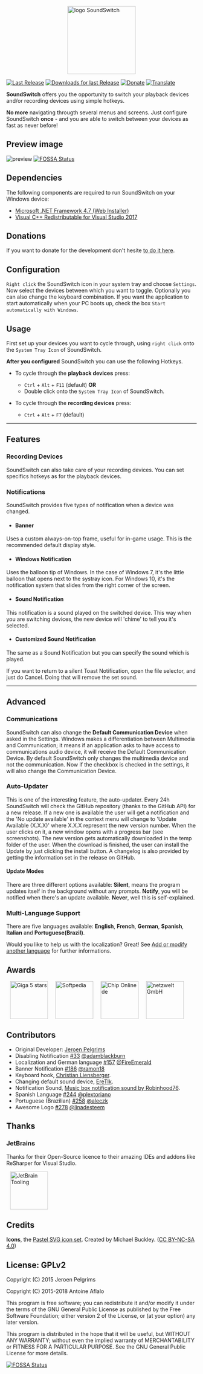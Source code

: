 <a href="https://soundswitch.aaflalo.me" title="SoundSwitch website"><img src="https://soundswitch.aaflalo.me/img/Main-Logo-Blue.svg" alt="logo SoundSwitch" height="180px" style="margin-left:auto;margin-right:auto;display:block;"></a>

[![Last Release](https://img.shields.io/github/release/Belphemur/SoundSwitch.svg)](https://soundswitch.aaflalo.me) [![Downloads for last Release](https://img.shields.io/github/downloads/Belphemur/SoundSwitch/total.svg)](https://soundswitch.aaflalo.me/) [![Donate](https://img.shields.io/badge/Donate-paypal%2Fcc-blue.svg)](https://soundswitch.aaflalo.me) [![Translate](https://hosted.weblate.org/widgets/soundswitch/-/svg-badge.svg)](https://hosted.weblate.org/projects/soundswitch/)

**SoundSwitch** offers you the opportunity to switch your playback devices and/or recording devices using simple hotkeys.

**No more** navigating througth several menus and screens. Just configure SoundSwitch **once** - and you are able to switch between your devices as fast as never before!

## Preview image
![preview](https://soundswitch.aaflalo.me/img/preview.gif)
[![FOSSA Status](https://app.fossa.io/api/projects/git%2Bgithub.com%2FBelphemur%2FSoundSwitch.svg?type=shield)](https://app.fossa.io/projects/git%2Bgithub.com%2FBelphemur%2FSoundSwitch?ref=badge_shield)

## Dependencies
The following components are required to run SoundSwitch on your Windows device:
- [Microsoft .NET Framework 4.7 (Web Installer)](https://www.microsoft.com/en-us/download/details.aspx?id=55170) 
- [Visual C++ Redistributable for Visual Studio 2017](https://go.microsoft.com/fwlink/?LinkId=746572)

## Donations
If you want to donate for the development don't hesite [to do it here](https://www.aaflalo.me/donate/).

## Configuration
``Right click`` the SoundSwitch icon in your system tray and choose `Settings`. Now select the devices between which you want to toggle. Optionally you can also change the keyboard combination. If you want the application to start automatically when your PC boots up, check the box `Start automatically with Windows`.

## Usage

First set up your devices you want to cycle through, using `right click` onto the `System Tray Icon` of SoundSwitch.

**After you configured** SoundSwitch you can use the following Hotkeys.

- To cycle through the **playback devices** press:
  - `Ctrl` + `Alt` + `F11` (default) **OR**
  - Double click onto the `System Tray Icon` of SoundSwitch.

- To cycle through the **recording devices** press:
  - `Ctrl` + `Alt` + `F7` (default)

---

## Features

### Recording Devices
SoundSwitch can also take care of your recording devices. You can set specifics hotkeys as for the playback devices.

### Notifications
SoundSwitch provides five types of notification when a device was changed.

- #### Banner
Uses a custom always-on-top frame, useful for in-game usage. This is the recommended default display style.

- #### Windows Notification
Uses the balloon tip of Windows. In the case of Windows 7, it's the little balloon that opens next to the systray icon. For Windows 10, it's the notification system that slides from the right corner of the screen.

- #### Sound Notification
This notification is a sound played on the switched device. This way when you are switching devices, the new device will 'chime' to tell you it's selected.

- #### Customized Sound Notification
The same as a Sound Notification but you can specify the sound which is played.

If you want to return to a silent Toast Notification, open the file selector, and just do Cancel. Doing that will remove the set sound.

---

## Advanced

### Communications
SoundSwitch can also change the **Default Communication Device** when asked in the Settings. Windows makes a differentiation between Multimedia and Communication; it means if an application asks to have access to communications audio device, it will receive the Default Communication Device. By default SoundSwitch only changes the multimedia device and not the communication. Now if the checkbox is checked in the settings, it will also change the Communication Device.

### Auto-Updater
This is one of the interesting feature, the auto-updater. Every 24h SoundSwitch will check the GitHub repository (thanks to the GitHub API) for a new release. If a new one is available the user will get a notification and the 'No update available' in the context menu will change to 'Update Available (X.X.X)' where X.X.X represent the new version number. When the user clicks on it, a new window opens with a progress bar (see screenshots). The new version gets automatically downloaded in the temp folder of the user. When the download is finished, the user can install the Update by just clicking the install button. A changelog is also provided by getting the information set in the release on GitHub.

#### Update Modes
There are three different options available: **Silent**, means the program updates itself in the background without any prompts. **Notify**, you will be notified when there's an update available. **Never**, well this is self-explained.

### Multi-Language Support
There are five languages available: **English**, **French**, **German**, **Spanish**, **Italian** and **Portuguese(Brazil)**.

Would you like to help us with the localization? Great! See [Add or modify another language](https://github.com/Belphemur/SoundSwitch/wiki/Add-or-modify-another-language) for further informations.

## Awards

<a href="http://www.giga.de/downloads/soundswitch/" target="_blank"><img src="https://i.imgur.com/19GaPLQ.png" alt="Giga 5 stars" height="100" hspace="10"/></a><a href="http://www.softpedia.com/get/Multimedia/Audio/Other-AUDIO-Tools/SoundSwitch.shtml#status" target="_blank"><img src="http://s1.softpedia-static.com/_img/sp100free.png" alt="Softpedia" height="100" hspace="10"/></a><a href="http://www.chip.de/downloads/SoundSwitch_94258571.html" target="_blank"><img src="https://i.imgur.com/Nedw1su.png" alt="Chip Online de" height="100" hspace="10"/></a><a href="https://www.netzwelt.de/download/24278-soundswitch.html" target="_blank"><img src="https://i.imgur.com/VaMTnxV.png" alt="netzwelt GmbH" height="100" hspace="10"/></a>

## Contributors

- Original Developer: [Jeroen Pelgrims](http://jeroenpelgrims.be)
- Disabling Notification [#33](https://github.com/Belphemur/SoundSwitch/pull/33) [@adamblackburn](https://github.com/adamblackburn)
- Localization and German language [#157](https://github.com/Belphemur/SoundSwitch/pull/157) [@FireEmerald](https://github.com/FireEmerald) 
- Banner Notification [#186](https://github.com/Belphemur/SoundSwitch/pull/186) [@ramon18](https://github.com/ramon18)
- Keyboard hook, [Christian Liensberger](http://www.liensberger.it/web/blog/?p=207).
- Changing default sound device, [EreTIk](http://eretik.omegahg.com/).
- Notification Sound, [Music box notification sound by Robinhood76](https://www.freesound.org/people/Robinhood76/sounds/216676/).
- Spanish Language [#244](https://github.com/Belphemur/SoundSwitch/pull/244) [@plextoriano](https://github.com/plextoriano)
- Portuguese (Brazilian) [#258](https://github.com/Belphemur/SoundSwitch/pull/258) [@aleczk](https://github.com/aleczk)
- Awesome Logo  [#278](https://github.com/Belphemur/SoundSwitch/pull/278) [@linadesteem](https://github.com/linadesteem)

## Thanks

### JetBrains

Thanks for their Open-Source licence to their amazing IDEs and addons like ReSharper for Visual Studio.

<a href="https://www.jetbrains.com" target="_blank"><img src="https://i.imgur.com/opT9XBj.png" alt="JetBrain Tooling" height="100" hspace="10"/></a>

## Credits

**Icons**, the [Pastel SVG icon set](https://codefisher.org/pastel-svg/). Created by Michael Buckley. ([CC BY-NC-SA 4.0](http://creativecommons.org/licenses/by-nc-sa/4.0/ ))

## License: GPLv2

Copyright (C) 2015 Jeroen Pelgrims

Copyright (C) 2015-2018 Antoine Aflalo

This program is free software; you can redistribute it and/or
modify it under the terms of the GNU General Public License
as published by the Free Software Foundation; either version 2
of the License, or (at your option) any later version.

This program is distributed in the hope that it will be useful,
but WITHOUT ANY WARRANTY; without even the implied warranty of
MERCHANTABILITY or FITNESS FOR A PARTICULAR PURPOSE.  See the
GNU General Public License for more details.


[![FOSSA Status](https://app.fossa.io/api/projects/git%2Bgithub.com%2FBelphemur%2FSoundSwitch.svg?type=large)](https://app.fossa.io/projects/git%2Bgithub.com%2FBelphemur%2FSoundSwitch?ref=badge_large)